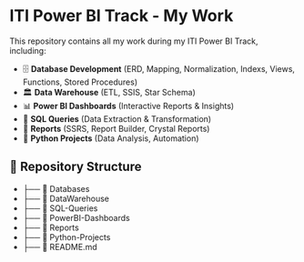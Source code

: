 # ITI Power BI Track - My Work

This repository contains all my work during my ITI Power BI Track, including:

- 🗄 **Database Development** (ERD, Mapping, Normalization, Indexs, Views, Functions, Stored Procedures)
- 🏛 **Data Warehouse** (ETL, SSIS, Star Schema)
- 📊 **Power BI Dashboards** (Interactive Reports & Insights)
- 📜 **SQL Queries** (Data Extraction & Transformation)
- 📑 **Reports** (SSRS, Report Builder, Crystal Reports)
- 🐍 **Python Projects** (Data Analysis, Automation)

## 📂 Repository Structure
- ├── 📁 Databases
- ├── 📁 DataWarehouse
- ├── 📁 SQL-Queries
- ├── 📁 PowerBI-Dashboards
- ├── 📁 Reports
- ├── 📁 Python-Projects
- ├── 📄 README.md
